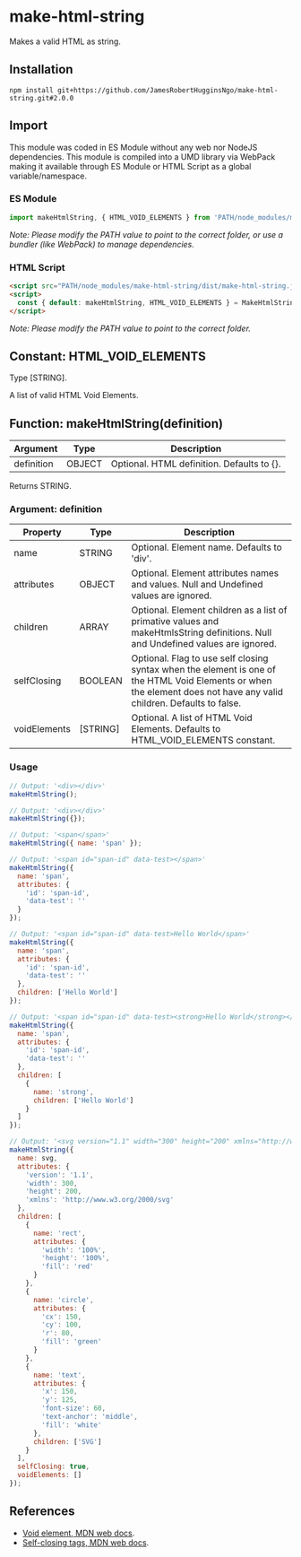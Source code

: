 # make-html-string

Makes a valid HTML as string.

## Installation

```
npm install git+https://github.com/JamesRobertHugginsNgo/make-html-string.git#2.0.0
```

## Import

This module was coded in ES Module without any web nor NodeJS dependencies.
This module is compiled into a UMD library via WebPack making it available through ES Module or HTML Script as a global variable/namespace.

### ES Module

``` JavaScript
import makeHtmlString, { HTML_VOID_ELEMENTS } from 'PATH/node_modules/make-html-string/make-html-string.js'
```

_Note: Please modify the PATH value to point to the correct folder, or use a bundler (like WebPack) to manage dependencies._

### HTML Script

``` HTML
<script src="PATH/node_modules/make-html-string/dist/make-html-string.js"></script>
<script>
  const { default: makeHtmlString, HTML_VOID_ELEMENTS } = MakeHtmlString;
</script>
```

_Note: Please modify the PATH value to point to the correct folder._

## Constant: HTML_VOID_ELEMENTS

Type [STRING].

A list of valid HTML Void Elements.

## Function: makeHtmlString(definition)

Argument | Type | Description
-- | -- | --
definition | OBJECT | Optional. HTML definition. Defaults to {}.

Returns STRING.

### Argument: definition

Property | Type | Description
-- | -- | --
name | STRING | Optional. Element name. Defaults to 'div'.
attributes | OBJECT | Optional. Element attributes names and values. Null and Undefined values are ignored.
children | ARRAY | Optional. Element children as a list of primative values and makeHtmlsString definitions. Null and Undefined values are ignored.
selfClosing | BOOLEAN | Optional. Flag to use self closing syntax when the element is one of the HTML Void Elements or when the element does not have any valid children. Defaults to false.
voidElements | [STRING] | Optional. A list of HTML Void Elements. Defaults to HTML_VOID_ELEMENTS constant.

### Usage

``` JavaScript
// Output: '<div></div>'
makeHtmlString();

// Output: '<div></div>'
makeHtmlString({});

// Output: '<span</span>'
makeHtmlString({ name: 'span' });

// Output: '<span id="span-id" data-test></span>'
makeHtmlString({
  name: 'span',
  attributes: {
    'id': 'span-id',
    'data-test': ''
  }
});

// Output: '<span id="span-id" data-test>Hello World</span>'
makeHtmlString({
  name: 'span',
  attributes: {
    'id': 'span-id',
    'data-test': ''
  },
  children: ['Hello World']
});

// Output: '<span id="span-id" data-test><strong>Hello World</strong></span>'
makeHtmlString({
  name: 'span',
  attributes: {
    'id': 'span-id',
    'data-test': ''
  },
  children: [
    {
      name: 'strong',
      children: ['Hello World']
    }
  ]
});

// Output: '<svg version="1.1" width="300" height="200" xmlns="http://www.w3.org/2000/svg"><rect width="100%" height="100%" fill="red" /><circle cx="150" cy="100" r="80" fill="green" /><text x="150" y="125" font-size="60" text-anchor="middle" fill="white">SVG</text></svg>'
makeHtmlString({
  name: svg,
  attributes: {
    'version': '1.1',
    'width': 300,
    'height': 200,
    'xmlns': 'http://www.w3.org/2000/svg'
  },
  children: [
    {
      name: 'rect',
      attributes: {
        'width': '100%',
        'height': '100%',
        'fill': 'red'
      }
    },
    {
      name: 'circle',
      attributes: {
        'cx': 150,
        'cy': 100,
        'r': 80,
        'fill': 'green'
      }
    },
    {
      name: 'text',
      attributes: {
        'x': 150,
        'y': 125,
        'font-size': 60,
        'text-anchor': 'middle',
        'fill': 'white'
      },
      children: ['SVG']
    }
  ],
  selfClosing: true,
  voidElements: []
});
```

## References

- [Void element, MDN web docs](https://developer.mozilla.org/en-US/docs/Glossary/Void_element).
- [Self-closing tags, MDN web docs](https://developer.mozilla.org/en-US/docs/Glossary/Void_element#self-closing_tags).
